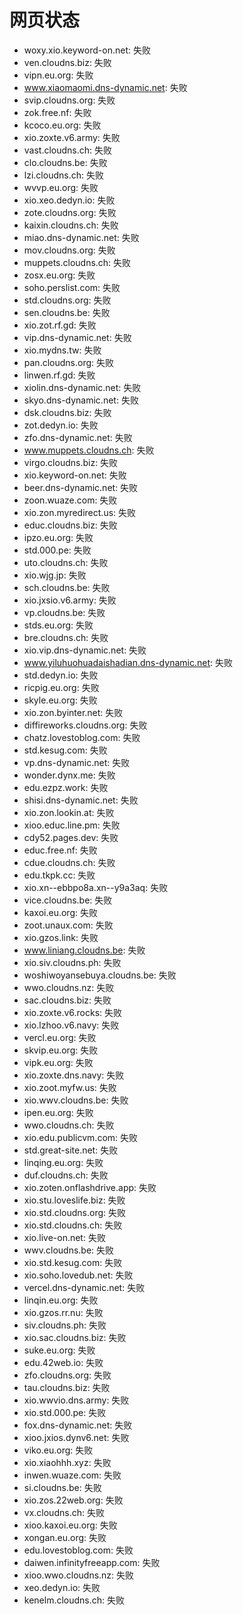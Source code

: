 # 网页状态
- woxy.xio.keyword-on.net: 失败
- ven.cloudns.biz: 失败
- vipn.eu.org: 失败
- www.xiaomaomi.dns-dynamic.net: 失败
- svip.cloudns.org: 失败
- zok.free.nf: 失败
- kcoco.eu.org: 失败
- xio.zoxte.v6.army: 失败
- vast.cloudns.ch: 失败
- clo.cloudns.be: 失败
- lzi.cloudns.ch: 失败
- wvvp.eu.org: 失败
- xio.xeo.dedyn.io: 失败
- zote.cloudns.org: 失败
- kaixin.cloudns.ch: 失败
- miao.dns-dynamic.net: 失败
- mov.cloudns.org: 失败
- muppets.cloudns.ch: 失败
- zosx.eu.org: 失败
- soho.perslist.com: 失败
- std.cloudns.org: 失败
- sen.cloudns.be: 失败
- xio.zot.rf.gd: 失败
- vip.dns-dynamic.net: 失败
- xio.mydns.tw: 失败
- pan.cloudns.org: 失败
- linwen.rf.gd: 失败
- xiolin.dns-dynamic.net: 失败
- skyo.dns-dynamic.net: 失败
- dsk.cloudns.biz: 失败
- zot.dedyn.io: 失败
- zfo.dns-dynamic.net: 失败
- www.muppets.cloudns.ch: 失败
- virgo.cloudns.biz: 失败
- xio.keyword-on.net: 失败
- beer.dns-dynamic.net: 失败
- zoon.wuaze.com: 失败
- xio.zon.myredirect.us: 失败
- educ.cloudns.biz: 失败
- ipzo.eu.org: 失败
- std.000.pe: 失败
- uto.cloudns.ch: 失败
- xio.wjg.jp: 失败
- sch.cloudns.be: 失败
- xio.jxsio.v6.army: 失败
- vp.cloudns.be: 失败
- stds.eu.org: 失败
- bre.cloudns.ch: 失败
- xio.vip.dns-dynamic.net: 失败
- www.yiluhuohuadaishadian.dns-dynamic.net: 失败
- std.dedyn.io: 失败
- ricpig.eu.org: 失败
- skyle.eu.org: 失败
- xio.zon.byinter.net: 失败
- diffireworks.cloudns.org: 失败
- chatz.lovestoblog.com: 失败
- std.kesug.com: 失败
- vp.dns-dynamic.net: 失败
- wonder.dynx.me: 失败
- edu.ezpz.work: 失败
- shisi.dns-dynamic.net: 失败
- xio.zon.lookin.at: 失败
- xioo.educ.line.pm: 失败
- cdy52.pages.dev: 失败
- educ.free.nf: 失败
- cdue.cloudns.ch: 失败
- edu.tkpk.cc: 失败
- xio.xn--ebbpo8a.xn--y9a3aq: 失败
- vice.cloudns.be: 失败
- kaxoi.eu.org: 失败
- zoot.unaux.com: 失败
- xio.gzos.link: 失败
- www.liniang.cloudns.be: 失败
- xio.siv.cloudns.ph: 失败
- woshiwoyansebuya.cloudns.be: 失败
- wwo.cloudns.nz: 失败
- sac.cloudns.biz: 失败
- xio.zoxte.v6.rocks: 失败
- xio.lzhoo.v6.navy: 失败
- vercl.eu.org: 失败
- skvip.eu.org: 失败
- vipk.eu.org: 失败
- xio.zoxte.dns.navy: 失败
- xio.zoot.myfw.us: 失败
- xio.wwv.cloudns.be: 失败
- ipen.eu.org: 失败
- wwo.cloudns.ch: 失败
- xio.edu.publicvm.com: 失败
- std.great-site.net: 失败
- linqing.eu.org: 失败
- duf.cloudns.ch: 失败
- xio.zoten.onflashdrive.app: 失败
- xio.stu.loveslife.biz: 失败
- xio.std.cloudns.org: 失败
- xio.std.cloudns.ch: 失败
- xio.live-on.net: 失败
- wwv.cloudns.be: 失败
- xio.std.kesug.com: 失败
- xio.soho.lovedub.net: 失败
- vercel.dns-dynamic.net: 失败
- linqin.eu.org: 失败
- xio.gzos.rr.nu: 失败
- siv.cloudns.ph: 失败
- xio.sac.cloudns.biz: 失败
- suke.eu.org: 失败
- edu.42web.io: 失败
- zfo.cloudns.org: 失败
- tau.cloudns.biz: 失败
- xio.wwvio.dns.army: 失败
- xio.std.000.pe: 失败
- fox.dns-dynamic.net: 失败
- xioo.jxios.dynv6.net: 失败
- viko.eu.org: 失败
- xio.xiaohhh.xyz: 失败
- inwen.wuaze.com: 失败
- si.cloudns.be: 失败
- xio.zos.22web.org: 失败
- vx.cloudns.ch: 失败
- xioo.kaxoi.eu.org: 失败
- xongan.eu.org: 失败
- edu.lovestoblog.com: 失败
- daiwen.infinityfreeapp.com: 失败
- xioo.wwo.cloudns.nz: 失败
- xeo.dedyn.io: 失败
- kenelm.cloudns.ch: 失败
